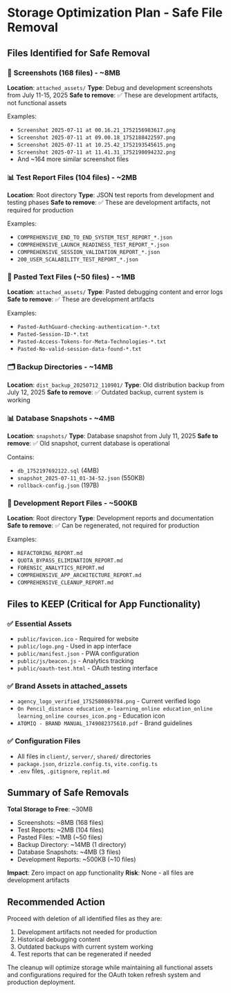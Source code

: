 # Storage Optimization Plan - Safe File Removal

## Files Identified for Safe Removal

### 📸 **Screenshots (168 files) - ~8MB**
**Location**: `attached_assets/`
**Type**: Debug and development screenshots from July 11-15, 2025
**Safe to remove**: ✅ These are development artifacts, not functional assets

Examples:
- `Screenshot 2025-07-11 at 00.16.21_1752156983617.png`
- `Screenshot 2025-07-11 at 09.00.18_1752188422597.png`
- `Screenshot 2025-07-11 at 10.25.42_1752193545615.png`
- `Screenshot 2025-07-11 at 11.41.31_1752198094232.png`
- And ~164 more similar screenshot files

### 📊 **Test Report Files (104 files) - ~2MB**
**Location**: Root directory
**Type**: JSON test reports from development and testing phases
**Safe to remove**: ✅ These are development artifacts, not required for production

Examples:
- `COMPREHENSIVE_END_TO_END_SYSTEM_TEST_REPORT_*.json`
- `COMPREHENSIVE_LAUNCH_READINESS_TEST_REPORT_*.json`
- `COMPREHENSIVE_SESSION_VALIDATION_REPORT_*.json`
- `200_USER_SCALABILITY_TEST_REPORT_*.json`

### 📝 **Pasted Text Files (~50 files) - ~1MB**
**Location**: `attached_assets/`
**Type**: Pasted debugging content and error logs
**Safe to remove**: ✅ These are development artifacts

Examples:
- `Pasted-AuthGuard-checking-authentication-*.txt`
- `Pasted-Session-ID-*.txt`
- `Pasted-Access-Tokens-for-Meta-Technologies-*.txt`
- `Pasted-No-valid-session-data-found-*.txt`

### 🗂️ **Backup Directories - ~14MB**
**Location**: `dist_backup_20250712_110901/`
**Type**: Old distribution backup from July 12, 2025
**Safe to remove**: ✅ Outdated backup, current system is working

### 📊 **Database Snapshots - ~4MB**
**Location**: `snapshots/`
**Type**: Database snapshot from July 11, 2025
**Safe to remove**: ✅ Old snapshot, current database is operational

Contains:
- `db_1752197692122.sql` (4MB)
- `snapshot_2025-07-11_01-34-52.json` (550KB)
- `rollback-config.json` (197B)

### 📄 **Development Report Files - ~500KB**
**Location**: Root directory
**Type**: Development reports and documentation
**Safe to remove**: ✅ Can be regenerated, not required for production

Examples:
- `REFACTORING_REPORT.md`
- `QUOTA_BYPASS_ELIMINATION_REPORT.md`
- `FORENSIC_ANALYTICS_REPORT.md`
- `COMPREHENSIVE_APP_ARCHITECTURE_REPORT.md`
- `COMPREHENSIVE_CLEANUP_REPORT.md`

## Files to KEEP (Critical for App Functionality)

### ✅ **Essential Assets**
- `public/favicon.ico` - Required for website
- `public/logo.png` - Used in app interface
- `public/manifest.json` - PWA configuration
- `public/js/beacon.js` - Analytics tracking
- `public/oauth-test.html` - OAuth testing interface

### ✅ **Brand Assets in attached_assets**
- `agency_logo_verified_1752580869784.png` - Current verified logo
- `On Pencil_distance education_e-learning_online education_online learning_online courses_icon.png` - Education icon
- `ATOMIQ - BRAND MANUAL_1749082375610.pdf` - Brand guidelines

### ✅ **Configuration Files**
- All files in `client/`, `server/`, `shared/` directories
- `package.json`, `drizzle.config.ts`, `vite.config.ts`
- `.env` files, `.gitignore`, `replit.md`

## Summary of Safe Removals

**Total Storage to Free**: ~30MB
- Screenshots: ~8MB (168 files)
- Test Reports: ~2MB (104 files) 
- Pasted Files: ~1MB (~50 files)
- Backup Directory: ~14MB (1 directory)
- Database Snapshots: ~4MB (3 files)
- Development Reports: ~500KB (~10 files)

**Impact**: Zero impact on app functionality
**Risk**: None - all files are development artifacts

## Recommended Action

Proceed with deletion of all identified files as they are:
1. Development artifacts not needed for production
2. Historical debugging content
3. Outdated backups with current system working
4. Test reports that can be regenerated if needed

The cleanup will optimize storage while maintaining all functional assets and configurations required for the OAuth token refresh system and production deployment.